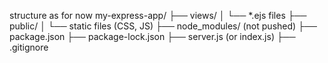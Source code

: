structure as for now
my-express-app/
├── views/
│   └── *.ejs files
├── public/
│   └── static files (CSS, JS)
├── node_modules/  (not pushed)
├── package.json
├── package-lock.json
├── server.js (or index.js)
├── .gitignore
